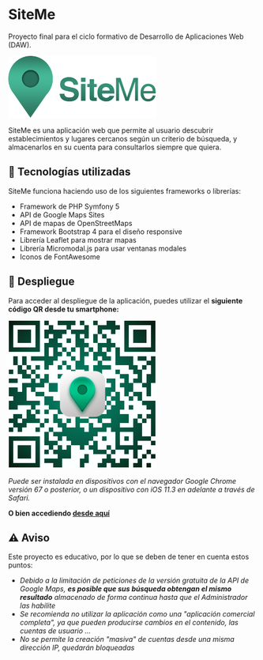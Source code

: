 # SiteMe
Proyecto final para el ciclo formativo de Desarrollo de Aplicaciones Web (DAW). 

<img src="public/imagenes/logo_letras.png" alt="Logo de SiteMe" width="300"/>

SiteMe es una aplicación web que permite al usuario descubrir establecimientos y lugares cercanos según un criterio de búsqueda, y almacenarlos en su cuenta para consultarlos siempre que quiera.

## 🔧  Tecnologías utilizadas
SiteMe funciona haciendo uso de los siguientes frameworks o librerías:
- Framework de PHP Symfony 5
- API de Google Maps Sites
- API de mapas de OpenStreetMaps
- Framework Bootstrap 4 para el diseño responsive
- Librería Leaflet para mostrar mapas
- Librería Micromodal.js para usar ventanas modales
- Iconos de FontAwesome


## 🚀 Despliegue
Para acceder al despliegue de la aplicación, puedes utilizar el **siguiente código QR desde tu smartphone:**

<img src="public/imagenes/QR-SiteMe.png" alt="Código QR que contiene el enlace de SiteMe" width="300"/>

*Puede ser instalada en dispositivos con el navegador Google Chrome versión 67 o posterior, o un dispositivo con iOS 11.3 en adelante a través de Safari.*


**O bien accediendo [desde aquí](https://siteme-app.herokuapp.com/)**

## ⚠️ Aviso 
Este proyecto es educativo, por lo que se deben de tener en cuenta estos puntos:
- *Debido a la limitación de peticiones de la versión gratuita de la API de Google Maps, **es posible que sus búsqueda obtengan el mismo resultado** almacenado de forma continua hasta que el Administrador las habilite* 
- *Se recomienda no utilizar la aplicación como una "aplicación comercial completa", ya que pueden producirse cambios en el contenido, las cuentas de usuario ...*
- *No se permite la creación "masiva" de cuentas desde una misma dirección IP, quedarán bloqueadas*
